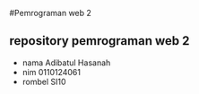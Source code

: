 #Pemrograman web 2
## repository pemrograman web 2

- nama  Adibatul Hasanah
- nim 0110124061
- rombel SI10
